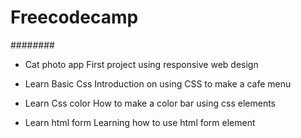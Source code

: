 # Freecodecamp
########
* Cat photo app
First project using responsive web design

* Learn Basic Css
Introduction on using CSS to make a cafe menu

* Learn Css color
How to make a color bar using css elements

* Learn html form
Learning how to use html form element
